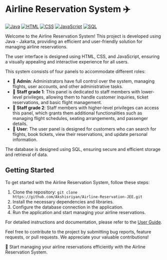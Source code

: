 # Airline Reservation System :airplane:

[![Java](https://img.shields.io/badge/Language-Java-%23f89820?logo=java&logoColor=white)](https://www.java.com/)
[![HTML](https://img.shields.io/badge/UI%20Design-HTML-%23e34c26?logo=html5&logoColor=white)](https://html.spec.whatwg.org/)
[![CSS](https://img.shields.io/badge/UI%20Design-CSS-%231572b6?logo=css3&logoColor=white)](https://www.w3.org/Style/CSS/)
[![JavaScript](https://img.shields.io/badge/UI%20Design-JavaScript-%23f7df1e?logo=javascript&logoColor=white)](https://www.javascript.com/)
[![SQL](https://img.shields.io/badge/Database-SQL-%2300758f?logo=postgresql&logoColor=white)](https://www.postgresql.org/)

Welcome to the Airline Reservation System! This project is developed using Java - Jakarta, providing an efficient and user-friendly solution for managing airline reservations. 

The user interface is designed using HTML, CSS, and JavaScript, ensuring a visually appealing and interactive experience for all users. 

This system consists of four panels to accommodate different roles:
- :crown: **Admin**: Administrators have full control over the system, managing flights, user accounts, and other administrative tasks.
- :office: **Staff grade 1**: This panel is dedicated to staff members with lower-level privileges, allowing them to handle customer inquiries, ticket reservations, and basic flight management.
- :briefcase: **Staff grade 2**: Staff members with higher-level privileges can access this panel, which grants them additional functionalities such as managing flight schedules, seating arrangements, and passenger details.
- :busts_in_silhouette: **User**: The user panel is designed for customers who can search for flights, book tickets, view their reservations, and update personal information.

The database is designed using SQL, ensuring secure and efficient storage and retrieval of data.



## Getting Started

To get started with the Airline Reservation System, follow these steps:

1. Clone the repository: `git clone https://github.com/Akshisriyan/Airline-Reservation-JEE.git`
2. Install the necessary dependencies and libraries.
3. Configure the database connection in the application.
4. Run the application and start managing your airline reservations.

For detailed instructions and documentation, please refer to the [User Guide](https://example.com/docs/user-guide).

Feel free to contribute to the project by submitting bug reports, feature requests, or pull requests. We appreciate your valuable contributions!

:rocket: Start managing your airline reservations efficiently with the Airline Reservation System.
